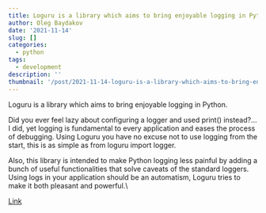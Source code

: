 ```yaml
---
title: Loguru is a library which aims to bring enjoyable logging in Python.
author: Oleg Baydakov
date: '2021-11-14'
slug: []
categories:
  - python
tags:
  - development
description: ''
thumbnail: '/post/2021-11-14-loguru-is-a-library-which-aims-to-bring-enjoyable-logging-in-python/images/image.png'
---
```


Loguru is a library which aims to bring enjoyable logging in Python.

Did you ever feel lazy about configuring a logger and used print() instead?... I did, yet logging is fundamental to every application and eases the process of debugging. Using Loguru you have no excuse not to use logging from the start, this is as simple as from loguru import logger.

Also, this library is intended to make Python logging less painful by adding a bunch of useful functionalities that solve caveats of the standard loggers. Using logs in your application should be an automatism, Loguru tries to make it both pleasant and powerful.\

[Link](https://github.com/Delgan/loguru)